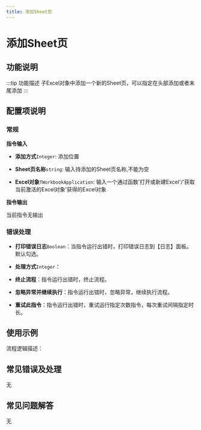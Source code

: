 ```yaml
---
title: 添加Sheet页
---
```


# 添加Sheet页

## 功能说明

:::tip 功能描述
子Excel对象中添加一个新的Sheet页，可以指定在头部添加或者末尾添加
:::

## 配置项说明

### 常规

**指令输入**

- **添加方式**`Integer`: 添加位置

- **Sheet页名称**`string`: 输入待添加的Sheet页名称,不能为空

- **Excel对象**`TWorkbookApplication`: 输入一个通过函数'打开或新建Excel'/'获取当前激活的Excel对象'获得的Excel对象


**指令输出**

当前指令无输出

### 错误处理

- **打印错误日志**`Boolean`：当指令运行出错时，打印错误日志到【日志】面板。默认勾选。

- **处理方式**`Integer`：

 - **终止流程**：指令运行出错时，终止流程。

 - **忽略异常并继续执行**：指令运行出错时，忽略异常，继续执行流程。

 - **重试此指令**：指令运行出错时，重试运行指定次数指令，每次重试间隔指定时长。

## 使用示例

流程逻辑描述：

## 常见错误及处理

无

## 常见问题解答

无

